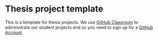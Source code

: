 # Thesis project template

This is a template for thesis projects. We use [GitHub Classroom](https://classroom.github.com) to administrate our student projects and so you need to sign up for a [GitHub Account](http://github.com).
